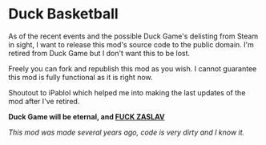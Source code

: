 # Duck Basketball
As of the recent events and the possible Duck Game's delisting from Steam in sight, I want to release this mod's source code to the public domain. I'm retired from Duck Game but I don't want this to be lost.

Freely you can fork and republish this mod as you wish. I cannot guarantee this mod is fully functional as it is right now. 

Shoutout to iPablol which helped me into making the last updates of the mod after I've retired.

**Duck Game will be eternal, and [FUCK ZASLAV](https://en.wikipedia.org/wiki/David_Zaslav)**

_This mod was made several years ago, code is very dirty and I know it._
